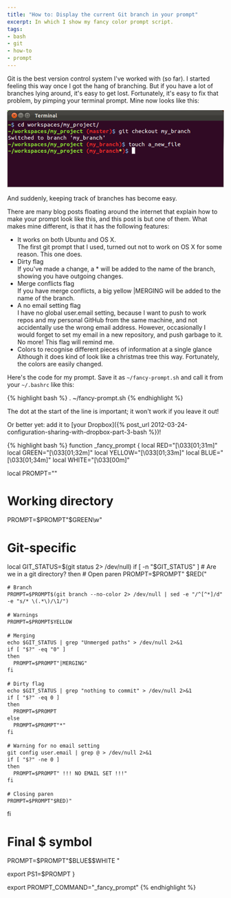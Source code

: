 ```yaml
---
title: "How to: Display the current Git branch in your prompt"
excerpt: In which I show my fancy color prompt script.
tags:
- bash
- git
- how-to
- prompt
---
```

Git is the best version control system I've worked with (so far). I started
feeling this way once I got the hang of branching. But if you have a lot of
branches lying around, it's easy to get lost. Fortunately, it's easy to fix
that problem, by pimping your terminal prompt. Mine now looks like this:

![Git prompt](/images/2012-04-02-howto-display-the-current-git-branch-in-your-prompt/git-prompt.png)

And suddenly, keeping track of branches has become easy.

There are many blog posts floating around the internet that explain how to make
your prompt look like this, and this post is but one of them. What makes mine
different, is that it has the following features:

* It works on both Ubuntu and OS X.<br>The first git prompt that I used, turned
  out not to work on OS X for some reason. This one does.
* Dirty flag<br>If you've made a change, a * will be added to the name of the
  branch, showing you have outgoing changes.
* Merge conflicts flag<br>If you have merge conflicts, a big yellow |MERGING
  will be added to the name of the branch.
* A no email setting flag<br>I have no global user.email setting, because I
  want to push to work repos and my personal GitHub from the same machine, and
  not accidentally use the wrong email address. However, occasionally I would
  forget to set my email in a new repository, and push garbage to it. No more!
  This flag will remind me.
* Colors to recognise different pieces of information at a single
  glance<br/>Although it does kind of look like a christmas tree this way.
  Fortunately, the colors are easily changed.

Here's the code for my prompt. Save it as `~/fancy-prompt.sh` and call it from
your `~/.bashrc` like this:

{% highlight bash %}
. ~/fancy-prompt.sh
{% endhighlight %}

The dot at the start of the line is important; it won't work if you leave it out!

Or better yet: add it to [your Dropbox]({% post_url 2012-03-24-configuration-sharing-with-dropbox-part-3-bash %})!

{% highlight bash %}
function _fancy_prompt {
  local RED="\[\033[01;31m\]"
  local GREEN="\[\033[01;32m\]"
  local YELLOW="\[\033[01;33m\]"
  local BLUE="\[\033[01;34m\]"
  local WHITE="\[\033[00m\]"

  local PROMPT=""

  # Working directory
  PROMPT=$PROMPT"$GREEN\w"

  # Git-specific
  local GIT_STATUS=$(git status 2> /dev/null)
  if [ -n "$GIT_STATUS" ] # Are we in a git directory?
  then
    # Open paren
    PROMPT=$PROMPT" $RED("

    # Branch
    PROMPT=$PROMPT$(git branch --no-color 2> /dev/null | sed -e "/^[^*]/d" -e "s/* \(.*\)/\1/")

    # Warnings
    PROMPT=$PROMPT$YELLOW

    # Merging
    echo $GIT_STATUS | grep "Unmerged paths" > /dev/null 2>&1
    if [ "$?" -eq "0" ]
    then
      PROMPT=$PROMPT"|MERGING"
    fi

    # Dirty flag
    echo $GIT_STATUS | grep "nothing to commit" > /dev/null 2>&1
    if [ "$?" -eq 0 ]
    then
      PROMPT=$PROMPT
    else
      PROMPT=$PROMPT"*"
    fi

    # Warning for no email setting
    git config user.email | grep @ > /dev/null 2>&1
    if [ "$?" -ne 0 ]
    then
      PROMPT=$PROMPT" !!! NO EMAIL SET !!!"
    fi

    # Closing paren
    PROMPT=$PROMPT"$RED)"
  fi

  # Final $ symbol
  PROMPT=$PROMPT"$BLUE\$$WHITE "

  export PS1=$PROMPT
}

export PROMPT_COMMAND="_fancy_prompt"
{% endhighlight %}
